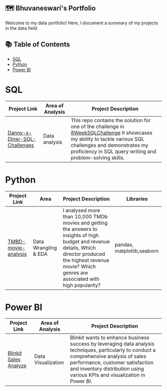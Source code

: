 ## 🗺 Bhuvaneswari's Portfolio
Welcome to my data portfolio! Here, I document a summary of my projects in the data field.
## 📚 Table of Contents
- [SQL](#sql)
- [Python](#python)
- [Power BI](#power_bi)

# SQL
| Project Link | Area of Analysis | Project Description |
|---|---|---|
|[Danny-s-Diner-SQL-Challenges](https://github.com/BhuvanaVengatesan/Danny-s-Diner-SQL-Challenges)|Data analysis|This repo contains the solution for one of the challenge in [8WeekSQLChallenge](https://8weeksqlchallenge.com) It showcases my ability to tackle various SQL challenges and demonstrates my proficiency in SQL query writing and problem-solving skills.|
# Python
| Project Link | Area | Project Description | Libraries |    
|---|---|---|---|
|[TMBD-movie-analysis](https://github.com/BhuvanaVengatesan/TMBD-movie-analysis/blob/main/Movies.ipynb)|Data Wrangling & EDA|I analysed more than 10,000 TMDb movies and getting the answers to insights of high  budget and revenue details, Which director produced the highest revenue movie? Which genres are associated with high popularity?|pandas, matplotlib,seaborn|
# Power BI
| Project Link | Area of Analysis | Project Description |
|---|---|---|
|[Blinkit Sales Analyze](https://github.com/BhuvanaVengatesan/blinkit_power_bi_dashboard/blob/main/README.md)|Data Visualization|Blinkit wants to enhance business success by leveraging data analysis techniques, particularly to conduct a comprehensive analysis of sales performance, customer satisfaction and inventory distribution using various KPIs and visualization in Power BI.|
